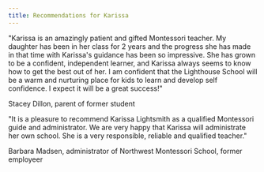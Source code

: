 ```yaml
---
title: Recommendations for Karissa
---
```


"Karissa is an amazingly patient and gifted Montessori teacher. My daughter has been in her class for 2 years and the progress she has made in that time with Karissa's guidance has been so impressive. She has grown to be a confident, independent learner, and Karissa always seems to know how to get the best out of her. I am confident that the Lighthouse School will be a warm and nurturing place for kids to learn and develop self confidence. I expect it will be a great success!"

Stacey Dillon, parent of former student

"It is a pleasure to recommend Karissa Lightsmith as a qualified Montessori guide and administrator. We are very happy that Karissa will administrate her own school. She is a very responsible, reliable and qualified teacher."

Barbara Madsen, administrator of Northwest Montessori School, former employeer
